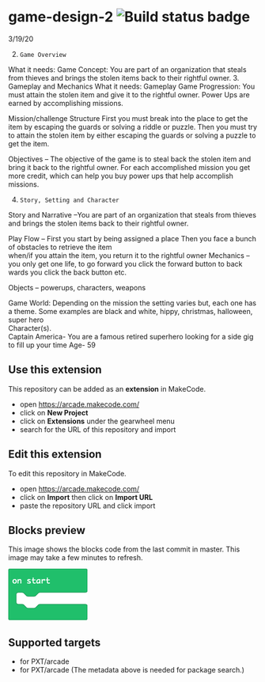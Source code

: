 # game-design-2 ![Build status badge](https://github.com/sthumula1/game-design-2/workflows/MakeCode/badge.svg)

3/19/20

2.     Game Overview
What it needs:    	Game Concept: You are part of an organization that steals from thieves and brings the stolen items back to their rightful owner. 
3.     Gameplay and  Mechanics
What it needs:		Gameplay
Game Progression: You must attain the stolen item and give it to the rightful owner. Power Ups are earned by accomplishing missions.
 
Mission/challenge Structure 
First you must break into the place to get the item by escaping the guards or solving a riddle or puzzle. 
Then you must try to attain the stolen item by either escaping the guards or solving a puzzle to get the item. 

Objectives – The objective of the game is to steal back the stolen item and bring it back to the rightful owner. For each accomplished mission you get more credit, which can help you buy power ups that help accomplish missions.   

4.     Story, Setting and Character 
Story and Narrative –You are part of an organization that steals from thieves and brings the stolen items back to their rightful owner.

Play Flow – First you start by being assigned a place
Then you face a bunch of obstacles to retrieve the item  
when/if you attain the item, you return it to the rightful owner
Mechanics – you only get one life, to go forward you click the forward button to back wards you click the back button etc. 

Objects – powerups, characters, weapons

Game World: Depending on the mission the setting varies but, each one has a theme. Some examples are black and white, hippy, christmas, halloween, super hero  
Character(s).  
Captain America- You are a famous retired superhero looking for a side gig to fill up your time
Age- 59

## Use this extension

This repository can be added as an **extension** in MakeCode.

* open https://arcade.makecode.com/
* click on **New Project**
* click on **Extensions** under the gearwheel menu
* search for the URL of this repository and import

## Edit this extension

To edit this repository in MakeCode.

* open https://arcade.makecode.com/
* click on **Import** then click on **Import URL**
* paste the repository URL and click import

## Blocks preview

This image shows the blocks code from the last commit in master.
This image may take a few minutes to refresh.

![A rendered view of the blocks](https://github.com/sthumula1/game-design-2/raw/master/.makecode/blocks.png)

## Supported targets

* for PXT/arcade
* for PXT/arcade
(The metadata above is needed for package search.)

